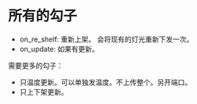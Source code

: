 # 所有的勾子 

- on_re_shelf: 重新上架。 会将现有的灯光重新下发一次。
- on_update: 如果有更新。

需要更多的勾子： 
- 只温度更新。可以单独发温度。不上传整个。另开端口。
- 只上下架更新。

